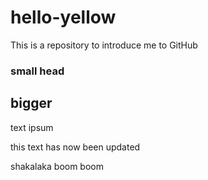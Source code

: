 # hello-yellow
This is a repository to introduce me to GitHub

### small head
## bigger

text ipsum

this text has now been updated

shakalaka boom boom
